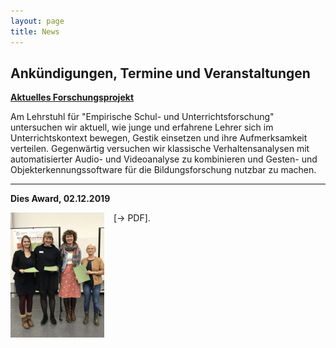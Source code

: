 ```yaml
---
layout: page
title: News
---
```


## Ankündigungen, Termine und Veranstaltungen

**[Aktuelles Forschungsprojekt](https://empschul-leipzig.github.io/projekte)**

Am Lehrstuhl für "Empirische Schul- und Unterrichtsforschung" untersuchen wir aktuell, wie junge und erfahrene Lehrer sich im Unterrichtskontext bewegen, Gestik einsetzen und ihre Aufmerksamkeit verteilen. Gegenwärtig versuchen wir klassische Verhaltensanalysen mit automatisierter Audio- und Videoanalyse zu kombinieren und Gesten- und Objekterkennungssoftware für die Bildungsforschung nutzbar zu machen.
 
***

**Dies Award, 02.12.2019**

<p><img style="float: left; margin: 0px 15px 15px 0px;" src="assets/images/Dies_Award.jpg" width="150" hight="200"/><Alljährlich feiert die Universität Leipzig den akademischen Feiertag "Dies academicus". Die Erziehungswissenschaftliche Fakultät verleiht in jedem Jahr an diesem Tag den Posterpreis "Dies Award". Den diesjährigen Preis erhielt unsere Mitarbeiterin Franziska Frohberg für ihr Poster zum Thema "Implizite Theorien von Intelligenz bei Lehramtsstudierenden" <a href="/assets/pdfs/Frohberg_Poster_2019_12_02.pdf">[&rarr; PDF]</a>.</p>
